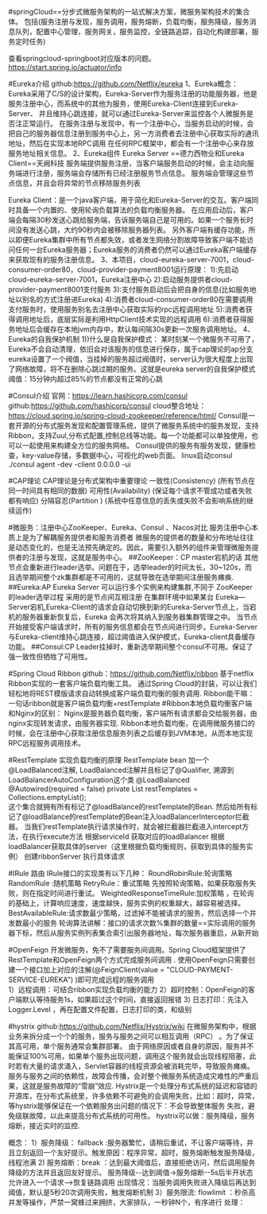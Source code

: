 #springCloud==分步式微服务架构的一站式解决方案，微服务架构技术的集合体。
包括(服务注册与发现，服务调用，服务熔断，负载均衡，服务降级，服务消息队列，配置中心管理，服务网关，服务监控，全链路追踪，自动化构建部署，服务定时任务)

查看springcloud-springboot对应版本的问题。https://start.spring.io/actuator/info

#Eureka介绍  github:https://github.com/Netflix/eureka
1、Eureka概念：
Eureka采用了C/S的设计架构，Eureka-Server作为服务注册的功能服务器，他是服务注册中心，而系统中的其他为服务，使用Eureka-Client连接到Eureka-Server、
并且维持心跳连接，就可以通过Eureka-Server来监控各个人微服务是否注正常运行。
在服务注册与发现中，有一个注册中心，当服务启动的时候，会把自己的服务器信息注册到服务中心上，另一方消费者去注册中心获取实际的通讯地址，然后在实现本地RPC调用
在任何RPC框架中，都会有一个注册中心来存放服务地址相关信息。
2、Eureka组件
Eureka Server ==德力西物业和Eureka Client==天阙科技
服务端提供服务注册，当客户端服务启动的时候，会主动向服务端进行注册，服务端会存储所有已经注册服务节点信息。
服务端会管理这些节点信息，并且会将异常的节点移除服务列表

Eureka Client：是一个java客户端，用于简化和Eureka-Server的交互。客户端同时具备一个内置的、使用轮询负载算法的负载均衡服务器。
在应用启动后，客户端会每隔30秒发送心跳给服务端，告诉服务端自己是可用的。如果一个服务长时间没有发送心跳，大约90秒内会被移除服务器列表。
另外客户端有缓存功能，所以即便Eureka集群中所有节点都失效，或者发生网络分割故障导致客户端不能访问任何一台Eureka服务器；Eureka服务的消费者仍然可以通过Eureka客户端缓存来获取现有的服务注册信息。
3、本项目，cloud-eureka-server-7001，cloud-consumer-order80，cloud-provider-payment8001运行原理：
 1):先启动cloud-eureka-server-7001，Eureka注册中心
 2):启动服务提供者cloud-provider-payment8001支付服务
 3):支付服务启动后会把自身的信息(比如服务地址以别名的方式注册进Eureka)
 4):消费者cloud-consumer-order80在需要调用支付服务时，使用服务别名去注册中心获取实际的rpc远程调用地址
 5):消费者获得调用地址后，底层实际是利用HttpClient技术实现的远程调用
 6):消费者获得服务地址后会缓存在本地jvm内存中，默认每间隔30s更新一次服务调用地址。
4、Eureka的自我保护机制
1))什么是自我保护模式：
某时刻某一个微服务不可用了，Eureka不会自动清理，依旧会对该服务的信息进行保存，属于cap理论的ap分支
eureka设置了一个阀值，当挂掉的服务超过阀值时，server认为很大程度上出现了网络故障，将不在删除心跳过期的服务。这就是eureka server的自我保护模式
阈值：15分钟内超过85%的节点都没有正常的心跳   

#Consul介绍 官网：https://learn.hashicorp.com/consul   github:https://github.com/hashicorp/consul  cloud整合地址：https://cloud.spring.io/spring-cloud-zookeeper/reference/html/
Consul是一套开源的分布式服务发现和配置管理系统，提供了微服务系统中的服务发现，支持Ribbon，支持Zuul,分布式配置,控制总线等功能。每一个功能都可以单独使用，也可以一起使用来构建全方位的服务网格。
Consul提供的服务有服务发现，健康检查，key-value存储，多数据中心，可视化的web页面。
linux启动consul ./consul agent -dev -client 0.0.0.0 -ui

#CAP理论
CAP理论是分布式架构中重要理论
一致性(Consistency) (所有节点在同一时间具有相同的数据)
可用性(Availability) (保证每个请求不管成功或者失败都有响应)
分隔容忍(Partition ) (系统中任意信息的丢失或失败不会影响系统的继续运作)

#微服务：注册中心ZooKeeper、Eureka、Consul 、Nacos对比
服务注册中心本质上是为了解耦服务提供者和服务消费者
微服务的提供者的数量和分布地址往往是动态变化的，也是无法预先确定的。因此，需要引入额外的组件来管理微服务提供者的注册与发现，这就是服务中心。
##ZooKeeper：CP 
master宕机的话 其他节点会重新进行leader选举。问题在于，选举leader的时间太长，30~120s，而且选举期间整个zk集群都是不可用的，这就导致在选举期间注册服务瘫痪.
##Eureka:AP 
Eureka Server 可以运行多个实例来构建集群,不同于 ZooKeeper 的leader选举过程 采用的是节点间互相注册 
在集群环境中如果某台 Eureka—Server宕机,Eureka-Client的请求会自动切换到新的Eureka-Server节点上，当宕机的服务器重新恢复后，Eureka 会再次将其纳入到服务器集群管理之中。
当节点开始接受客户端请求时，所有的服务信息都会在节点间进行同步。Eureka-Server与Eureka-client维持心跳连接，超过阈值进入保护模式，Eureka-client具备缓存功能。
##Consul:CP 
Leader挂掉时，重新选举期间整个consul不可用。保证了强一致性但牺牲了可用性。

#Spring Cloud Ribbon github：https://github.com/Netflix/ribbon
基于netflix Ribbon实现的一套客户端负载均衡工具。
通过Spring Cloud的封装，可以让我们轻松地将REST模版请求自动转换成客户端负载均衡的服务调用.
Ribbon能干嘛：一句话ribbon就是客户端负载均衡+restTemplate
#Ribbon本地负载均衡客户端和Nginx的区别：
Nginx是服务器负载均衡，客户端所有请求都会交给服务器，由nginx实现转发请求，由服务器实现.
Ribbon本地负载均衡，在调用微服务接口的时候，会在注册中心获取注册信息服务列表之后缓存到JVM本地，从而本地实现RPC远程服务调用技术。

#RestTemplate 实现负载均衡的原理
RestTemplate bean 加一个@LoadBalanced注解,
LoadBalanced注解并且标记了@Qualifier,
溯源到LoadBalancerAutoConfiguration这个类
    @LoadBalanced
    @Autowired(required = false)
    private List<RestTemplate> restTemplates = Collections.emptyList();  
这个集合就拥有所有标记了@loadBalance的restTemplate的Bean.
然后给所有标记了@loadBalance的restTemplate的Bean注入loadBalancerInterceptor拦截器。
当我们restTemplate执行请求操作时，就会被拦截器拦截进入intercept方法，在执行execute方法
根据serviceId 获取对应的loadBalancer
根据loadBalancer获取具体的server（这里根据负载均衡规则，获取到具体的服务实例）
创建ribbonServer
执行具体请求

#IRule 路由
IRule接口的实现类有以下几种：
RoundRobinRule:轮询策略
RandomRule :随机策略
RetryRule：重试策略 先按照轮询策略，如果获取服务失败，则在指定时间进行重试。
WeightedResponseTimeRule:加权策略 ，在轮询的基础上，计算响应速度，速度越快，服务实例的权重越大，越容易被选择。
BestAvailableRule:请求数最少策略，过滤掉不能被请求的服务，然后选择一个并发数最小的服务
轮询算法讲解：接口的请求次数%集群的数量==实际调用的服务器下标，然后从服务实例列表集合索引出服务器地址，每次服务器重启，从新开始                       
   
#OpenFeign
开发微服务，免不了需要服务间调用。Spring Cloud框架提供了RestTemplate和OpenFeign两个方式完成服务间调用 .
使用OpenFeign只需要创建一个接口加上对应的注解(@FeignClient(value = "CLOUD-PAYMENT-SERVICE-EUREKA") )即可完成远程的服务调用  
1）远程调用：可结合ribbon实现负载均衡的能力
2）超时控制：OpenFeign的客户端默认等待服务1s，如果超过这个时间，直接返回报错
3) 日志打印：先注入Logger.Level ，再在配置文件配置，日志打印的类，和级别

#hystrix github:https://github.com/Netflix/Hystrix/wiki
在微服务架构中，根据业务来拆分成一个个的服务，服务与服务之间可以相互调用（RPC） 。为了保证其高可用，单个服务通常会集群部署。
由于网络原因或者自身的原因，服务并不能保证100%可用，如果单个服务出现问题，调用这个服务就会出现线程阻塞，此时若有大量的请求涌入，Servlet容器的线程资源会被消耗完毕，导致服务瘫痪。
服务与服务之间的依赖性，故障会传播，会对整个微服务系统造成灾难性的严重后果，这就是服务故障的“雪崩”效应.
Hystrix是一个处理分布式系统的延迟和容错的开源库，在分布式系统里，许多依赖不可避免的会调用失败，比如：超时，异常，等hystrix能够保证在一个依赖服务出问题的情况下：不会导致整体服务
失败，避免级联故障，以此来提高分布式系统的可用性。
hystrix可以做：服务降级，服务熔断，接近实时的监控.

概念：
1）服务降级： fallback   :服务器繁忙，请稍后重试，不让客户端等待，并且立刻返回一个友好提示。触发原因：程序异常，超时，服务熔断触发服务降级，线程池满
2) 服务熔断：break       ：达到最大阈值后，直接拒绝访问，然后调用服务降级的方法并且返回友好提示。   服务降级--达到阈值->服务熔断--5s后半开状态允许进入一个请求-->恢复链路调用 出现情况：当服务调用失败进入降级后再达到阈值，默认是5秒20次调用失败，触发熔断机制
3）服务限流: flowlimit   ：秒杀高并发等操作，严禁一窝蜂过来拥挤，大家排队，一秒钟N个，有序进行
处理：



